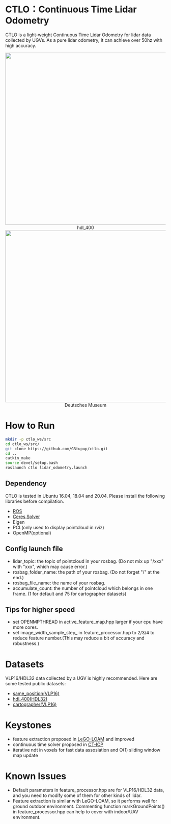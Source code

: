 # CTLO：Continuous Time Lidar Odometry

CTLO is a light-weight Continuous Time Lidar Odometry for lidar data collected by UGVs. As a pure lidar odometry, It can achieve over 50hz with high accuracy.

<div  align="center">  
<img src="image/hdl_400.png" width = "540" align=center />
</div>
<center>hdl_400</center>

<div  align="center">  
<img src="image/Deutsches Museum.png" width = "540" align=center />
</div>
<center>Deutsches Museum</center>


# How to Run

```bash
mkdir -p ctlo_ws/src
cd ctlo_ws/src/
git clone https://github.com/G3tupup/ctlo.git
cd ..
catkin_make
source devel/setup.bash
roslaunch ctlo lidar_odometry.launch
```

## Dependency

CTLO is tested in Ubuntu 16.04, 18.04 and 20.04. Please install the following libraries before compilation.

- [ROS](http://wiki.ros.org/ROS/Installation)
- [Ceres Solver](http://www.ceres-solver.org/installation.html)
- Eigen
- PCL(only used to display pointcloud in rviz)
- OpenMP(optional)

## Config launch file

- lidar_topic: the topic of pointcloud in your rosbag. (Do not mix up "/xxx" with "xxx", which may cause error.)
- rosbag_folder_name: the path of your rosbag. (Do not forget "/" at the end.)
- rosbag_file_name: the name of your rosbag.
- accumulate_count: the number of pointcloud which belongs in one frame. (1 for default and 75 for cartographer datasets)

## Tips for higher speed

- set OPENMPTHREAD in active_feature_map.hpp larger if your cpu have more cores.
- set image_width_sample_step_ in feature_processor.hpp to 2/3/4 to reduce feature number.(This may reduce a bit of accuracy and robustness.)

# Datasets

VLP16/HDL32 data collected by a UGV is highly recommended. Here are some tested public datasets: 

- [same_position(VLP16)](https://github.com/RobustFieldAutonomyLab/jackal_dataset_20170608)
- [hdl_400(HDL32)](https://github.com/koide3/hdl_graph_slam)
- [cartographer(VLP16)](https://google-cartographer-ros.readthedocs.io/en/latest/data.html#id4)

# Keystones

- feature extraction proposed in [LeGO-LOAM](https://github.com/RobustFieldAutonomyLab/LeGO-LOAM) and improved
- continuous time solver proposed in [CT-ICP](https://github.com/jedeschaud/ct_icp)
- iterative ndt in voxels for fast data assosiation and O(1) sliding window map update

# Known Issues

- Default parameters in feature_processor.hpp are for VLP16/HDL32 data, and you need to modify some of them for other kinds of lidar.
- Feature extraction is similar with LeGO-LOAM, so it performs well for ground outdoor environment. Commenting function markGroundPoints() in feature_processor.hpp can help to cover with indoor/UAV environment. 
